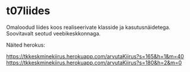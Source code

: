 # t07liides
Omaloodud liides koos realiseerivate klasside ja kasutusnäidetega. Soovitavalt seotud veebikeskkonnaga.

Näited herokus:

https://tkkeskminekiirus.herokuapp.com/arvutaKiirus?s=165&h=1&m=40
https://tkkeskminekiirus.herokuapp.com/arvutaKiirus?s=180&h=2&m=0
